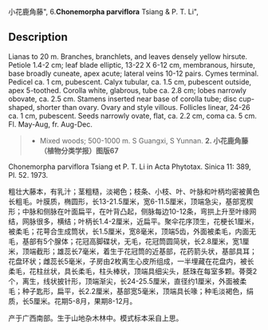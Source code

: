 小花鹿角藤",
6.**Chonemorpha parviflora** Tsiang & P. T. Li",

## Description
Lianas to 20 m. Branches, branchlets, and leaves densely yellow hirsute. Petiole 1.4-2 cm; leaf blade elliptic, 13-22 X  6-12 cm, membranous, hirsute, base broadly cuneate, apex acute; lateral veins 10-12 pairs. Cymes terminal. Pedicel ca. 1 cm, pubescent. Calyx tubular, ca. 1.5 cm, pubescent outside, apex 5-toothed. Corolla white, glabrous, tube ca. 2.8 cm; lobes narrowly obovate, ca. 2.5 cm. Stamens inserted near base of corolla tube; disc cup-shaped, shorter than ovary. Ovary and style villous. Follicles linear, 24-26 ca. 1 cm, pubescent. Seeds narrowly ovate, flat, ca. 2.2 cm, coma ca. 5 cm. Fl. May-Aug, fr. Aug-Dec.

> * Mixed woods; 500-1000 m. S Guangxi, S Yunnan.
**2. 小花鹿角藤（植物分类学报）图版67**

Chonemorpha parviflora Tsiang et P. T. Li in Acta Phytotax. Sinica 11: 389, Pl. 52. 1973.

粗壮大藤本，有乳汁；茎粗糙，淡褐色；枝条、小枝、叶、叶脉和叶柄均密被黄色长粗毛。叶膜质，椭圆形，长13-21.5厘米，宽6-11.5厘米，顶端急尖，基部宽楔形；中脉和侧脉在叶面扁平，在叶背凸起，侧脉每边10-12条，弯拱上升至叶缘网结，网脉很多，横结；叶柄长1.4-2厘米，近扁平。聚伞花序顶生，花梗长1厘米，被柔毛；花萼合生成筒状，长1.5厘米，宽8毫米，顶端5齿，外面被柔毛，内面无毛，基部有5个腺体；花冠高脚碟状，无毛，花冠筒圆简状，长2.8厘米，宽1厘米，顶端截形；雄蕊长7毫米，着生于花冠筒的近基部，花药箭头状，基部具耳；花盘环状；雌蕊长5毫米，子房由2枚离生心皮所组成，一半埋藏在花盘内，被长柔毛，花柱丝状，具长柔毛，柱头棒状，顶端具细尖头，胚珠在每室多颗。蓇葖2个，离生，线状披针形，顶端渐尖，长24-25.5厘米，直径约1厘米，外面被柔毛；种子匙形，扁平，长2.2厘米，基部宽5毫米，顶端具长喙；种毛淡褐色，绢质，长5厘米。花期5-8月，果期8-12月。

产于广西南部。生于山地杂木林中。模式标本采自上思。
